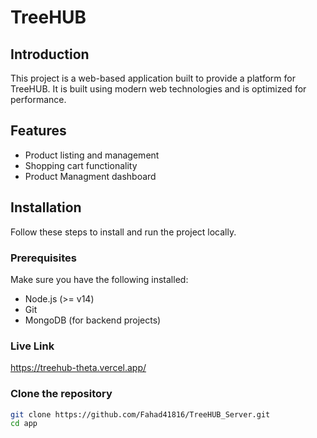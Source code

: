 # TreeHUB

 
<!-- 
## Table of Contents
- [Introduction](#introduction)
- [Features](#features)
- [Installation](#installation)
- [Usage](#usage)
- [Tech Stack](#tech-stack)
- [Contributing](#contributing)
- [License](#license)
- [Contact](#contact) -->

## Introduction
This project is a web-based application built to provide a platform for TreeHUB. It is built using modern web technologies and is optimized for performance.

## Features 
- Product listing and management
- Shopping cart functionality
- Product Managment dashboard 

## Installation
Follow these steps to install and run the project locally.

### Prerequisites
Make sure you have the following installed:
- Node.js (>= v14)
- Git
- MongoDB (for backend projects)

### Live Link
https://treehub-theta.vercel.app/

### Clone the repository
```bash
git clone https://github.com/Fahad41816/TreeHUB_Server.git
cd app
